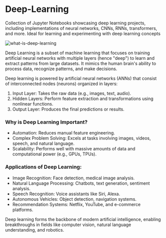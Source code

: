 # Deep-Learning
Collection of Jupyter Notebooks showcasing deep learning projects, including implementations of neural networks, CNNs, RNNs, transformers, and more. Ideal for learning and experimenting with deep learning concepts 

![what-is-deep-learning](https://github.com/user-attachments/assets/19a4e193-50f0-4c6b-bf77-6165a1521939)

Deep Learning is a subset of machine learning that focuses on training artificial neural networks with multiple layers (hence "deep") to learn and extract patterns from large datasets. It mimics the human brain's ability to process data, recognize patterns, and make decisions.

Deep learning is powered by artificial neural networks (ANNs) that consist of interconnected nodes (neurons) organized in layers:

1. Input Layer: Takes the raw data (e.g., images, text, audio).
2. Hidden Layers: Perform feature extraction and transformations using nonlinear functions.
3. Output Layer: Produces the final predictions or results.

### Why is Deep Learning Important?
- Automation: Reduces manual feature engineering.
- Complex Problem Solving: Excels at tasks involving images, videos, speech, and natural language.
- Scalability: Performs well with massive amounts of data and computational power (e.g., GPUs, TPUs).

### Applications of Deep Learning:
- Image Recognition: Face detection, medical image analysis.
- Natural Language Processing: Chatbots, text generation, sentiment analysis.
- Speech Recognition: Voice assistants like Siri, Alexa.
- Autonomous Vehicles: Object detection, navigation systems.
- Recommendation Systems: Netflix, YouTube, and e-commerce platforms.

Deep learning forms the backbone of modern artificial intelligence, enabling breakthroughs in fields like computer vision, natural language understanding, and robotics.


